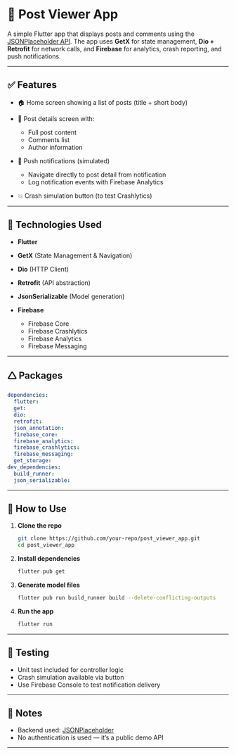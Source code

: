 # 📱 Post Viewer App

A simple Flutter app that displays posts and comments using the [JSONPlaceholder API](https://jsonplaceholder.typicode.com). The app uses **GetX** for state management, **Dio + Retrofit** for network calls, and **Firebase** for analytics, crash reporting, and push notifications.

---

## ✅ Features

* 🏠 Home screen showing a list of posts (title + short body)
* 📄 Post details screen with:

  * Full post content
  * Comments list
  * Author information
* 🔔 Push notifications (simulated)

  * Navigate directly to post detail from notification
  * Log notification events with Firebase Analytics
* 💥 Crash simulation button (to test Crashlytics)

---

## 💠 Technologies Used

* **Flutter**
* **GetX** (State Management & Navigation)
* **Dio** (HTTP Client)
* **Retrofit** (API abstraction)
* **JsonSerializable** (Model generation)
* **Firebase**

  * Firebase Core
  * Firebase Crashlytics
  * Firebase Analytics
  * Firebase Messaging

---

## 🛆 Packages

```yaml
dependencies:
  flutter:
  get:
  dio:
  retrofit:
  json_annotation:
  firebase_core:
  firebase_analytics:
  firebase_crashlytics:
  firebase_messaging:
  get_storage:
dev_dependencies:
  build_runner:
  json_serializable:
```

---

## 🚀 How to Use

1. **Clone the repo**

   ```bash
   git clone https://github.com/your-repo/post_viewer_app.git
   cd post_viewer_app
   ```

2. **Install dependencies**

   ```bash
   flutter pub get
   ```

3. **Generate model files**

   ```bash
   flutter pub run build_runner build --delete-conflicting-outputs
   ```

4. **Run the app**

   ```bash
   flutter run
   ```

---

## 🧪 Testing

* Unit test included for controller logic
* Crash simulation available via button
* Use Firebase Console to test notification delivery

---

## 📌 Notes

* Backend used: [JSONPlaceholder](https://jsonplaceholder.typicode.com)
* No authentication is used — it’s a public demo API


---
